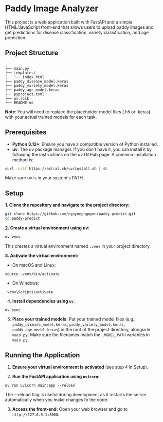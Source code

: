 # Paddy Image Analyzer

This project is a web application built with FastAPI and a simple HTML/JavaScript front-end that allows users to upload paddy images and get predictions for disease classification, variety classification, and age prediction.

## Project Structure

```
.
├── main.py
├── templates/
│   └── index.html
├── paddy_disease_model.keras
├── paddy_variety_model.keras
├── paddy_age_model.keras
├── pyproject.toml
├── uv.lock
└── README.md
```

**Note**: You will need to replace the placeholder model files (.h5 or .keras) with your actual trained models for each task.

## Prerequisites

- **Python 3.12+**: Ensure you have a compatible version of Python installed.
- **uv**: The uv package manager. If you don't have it, you can install it by following the instructions on the uv GitHub page. A common installation method is:

```sh
curl -LsSf https://astral.sh/uv/install.sh | sh 
```

Make sure uv is in your system's PATH.

## Setup

**1. Clone the repository and navigate to the project directory:**

```sh
git clone https://github.com/nguyenpnguyen/paddy-predict.git
cd paddy-predict
```

**2. Create a virtual environment using uv:**

```sh
uv venv
```

This creates a virtual environment named `.venv` in your project directory.

**3. Activate the virtual environment:**

- On macOS and Linux:

```
source .venv/bin/activate

```

- On Windows:

```
.venv\Scripts\activate

```

4. **Install dependencies using `uv`:**

```
uv sync
```

5. **Place your trained models:**
Put your trained model files (e.g., `paddy_disease_model.keras`, `paddy_variety_model.keras`, `paddy_age_model.keras`) in the root of the project directory, alongside `main.py`. Make sure the filenames match the `_MODEL_PATH` variables in `main.py`.

## Running the Application

1. **Ensure your virtual environment is activated** (see step 4 in Setup).

2. **Run the FastAPI application using `uvicorn`:**

```
uv run uvicorn main:app --reload
```

The --reload flag is useful during development as it restarts the server automatically when you make changes to the code.

3. **Access the front-end:**
Open your web browser and go to `http://127.0.0.1:8000`.

